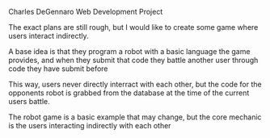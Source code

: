 Charles DeGennaro Web Development Project

The exact plans are still rough, but I would like to 
create some game where users interact indirectly.

A base idea is that they program a robot with a basic
language the game provides, and when they submit that code
they battle another user through code they have submit before

This way, users never directly interract with each other,
but the code for the opponents robot is grabbed from the database
at the time of the current users battle.


The robot game is a basic example that may change, 
but the core mechanic is the users interacting indirectly with 
each other
